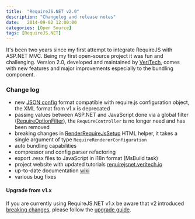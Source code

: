 ```yaml
---
title:  "RequireJS.NET v2.0"
description: "Changelog and release notes"
date:   2014-09-02 12:00:00
categories: [Open Source]
tags: [RequireJS.NET]
---
```


It's been two years since my first attempt to integrate RequireJS with ASP.NET MVC. Being my first open-source project it was fun and challenging. Version 2.0, developed and maintained by [VeriTech](http://veritech.io), comes with new features and major improvements especially to the bundling component.

### Change log

* new [JSON config](https://github.com/vtfuture/RequireJSDotNet/wiki/Configuration-files) format compatible with require.js configuration object, the XML format from v1.x is deprecated
* passing values between ASP.NET and JavaScript done via a global filter ([RequireOptionFilter](https://github.com/vtfuture/RequireJSDotNet/wiki/Passing-values-between-ASP.NET-and-JavaScript)), the `RequireController` is no longer need and has been removed
* breaking changes in [RenderRequireJsSetup](https://github.com/vtfuture/RequireJSDotNet/wiki/Rendering-the-configuration-entrypoint) HTML helper, it takes a single argument of type ```RequireRendererConfiguration```
* auto bundling capabilities
* compressor and config parser refactoring
* export .resx files to JavaScript in i18n format (MsBuild task)
* project website with updated tutorials [requirejsnet.veritech.io](http://requirejsnet.veritech.io)
* up-to-date documentation [wiki](https://github.com/vtfuture/RequireJSDotNet/wiki/)
* various bug fixes

#### Upgrade from v1.x

If you are currently using RequireJS.NET v1.x be aware that v2 introduced [breaking changes](https://github.com/vtfuture/RequireJSDotNet/wiki/Changes), please follow the [upgrade guide](https://github.com/vtfuture/RequireJSDotNet/wiki/Upgrading-to-2.0).